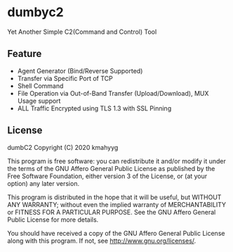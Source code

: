 # dumbyc2

Yet Another Simple C2(Command and Control) Tool

## Feature

- Agent Generator (Bind/Reverse Supported)
- Transfer via Specific Port of TCP
- Shell Command
- File Operation via Out-of-Band Transfer (Upload/Download), MUX Usage support
- ALL Traffic Encrypted using TLS 1.3 with SSL Pinning

## License

 dumbC2
 Copyright (C) 2020  kmahyyg
 
 This program is free software: you can redistribute it and/or modify
 it under the terms of the GNU Affero General Public License as published by
 the Free Software Foundation, either version 3 of the License, or
 (at your option) any later version.
 
 This program is distributed in the hope that it will be useful,
 but WITHOUT ANY WARRANTY; without even the implied warranty of
 MERCHANTABILITY or FITNESS FOR A PARTICULAR PURPOSE.  See the
 GNU Affero General Public License for more details.
 
 You should have received a copy of the GNU Affero General Public License
 along with this program.  If not, see <http://www.gnu.org/licenses/>.

